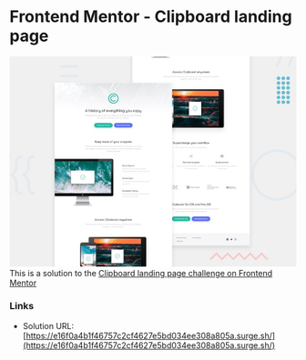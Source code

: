 # Frontend Mentor - Clipboard landing page

![Design preview for the Clipboard landing page coding challenge](./design/desktop-preview.jpg)
This is a solution to the [Clipboard landing page challenge on Frontend Mentor](https://www.frontendmentor.io/challenges/clipboard-landing-page-5cc9bccd6c4c91111378ecb9)

### Links

- Solution URL: [https://e16f0a4b1f46757c2cf4627e5bd034ee308a805a.surge.sh/](https://e16f0a4b1f46757c2cf4627e5bd034ee308a805a.surge.sh/)
